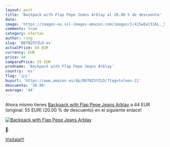 ```yaml
---
layout: post
title: 'Backpack with Flap Pepe Jeans Arblay al 20.00 % de descuento'
date: 
image: 'https://images-eu.ssl-images-amazon.com/images/I/415wEal516L._SL200_.jpg'
comments: true
category: ofertas
author: ring
slug: 'B07N25YZLD-es'
actualPrice: 44 EUR
currency: EUR
price: 44
comparePrice: 55 EUR
prodname: 'Backpack with Flap Pepe Jeans Arblay'
country: 'es'
flag: '🇪🇸'
buyurl: 'https://www.amazon.es/dp/B07N25YZLD/?tag=tolees-21'
descuento: '20.00'
average: '44'
---
```


Ahora mismo tienes [Backpack with Flap Pepe Jeans Arblay](https://www.amazon.es/dp/B07N25YZLD/?tag=tolees-21) a 44 EUR (original: 55 EUR) (20.00 %  de descuento) en el siguiente enlace!

[![Backpack with Flap Pepe Jeans Arblay](https://images-eu.ssl-images-amazon.com/images/I/415wEal516L._SL200_.jpg)](https://www.amazon.es/dp/B07N25YZLD/?tag=tolees-21)

🔎:


[Visítala!!!](https://www.amazon.es/dp/B07N25YZLD/?tag=tolees-21)
